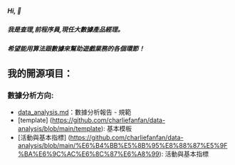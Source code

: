 ##### Hi, 👋
##### 我是查理,前程序員,現任大數據產品經理。
##### 希望能用算法跟數據來幫助遊戲業務的各個環節！




## 我的開源項目：

### 數據分析方向:
* [data_analysis.md](https://github.com/charliefanfan/data-analysis/blob/main/data_analysis.md)：數據分析報告 - 規範
* [template] (https://github.com/charliefanfan/data-analysis/blob/main/template): 基本模板
* [活動與基本指標] (https://github.com/charliefanfan/data-analysis/blob/main/%E6%B4%BB%E5%8B%95%E8%88%87%E5%9F%BA%E6%9C%AC%E6%8C%87%E6%A8%99): 活動與基本指標
